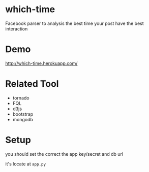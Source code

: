 which-time
==========

Facebook parser to analysis the best time your post have the best interaction

Demo
========

http://which-time.herokuapp.com/

Related Tool
============

* tornado
* FQL
* d3js
* bootstrap
* mongodb

Setup
=====

you should set the correct the app key/secret and db url

it's locate at `app.py`